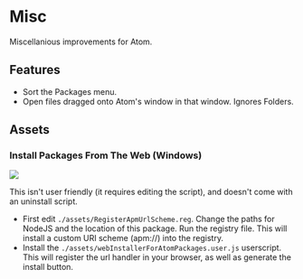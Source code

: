 # Misc

Miscellanious improvements for Atom.

## Features

* Sort the Packages menu.
* Open files dragged onto Atom's window in that window. Ignores Folders.


## Assets

### Install Packages From The Web (Windows)

![](http://i.imgur.com/o0vT43h.png)

This isn't user friendly (it requires editing the script), and doesn't come with an uninstall script.

* First edit `./assets/RegisterApmUrlScheme.reg`. Change the paths for NodeJS and the location of this package. Run the registry file. This will install a custom URI scheme (apm://) into the registry.
* Install the `./assets/webInstallerForAtomPackages.user.js` userscript. This will register the url handler in your browser, as well as generate the install button.

